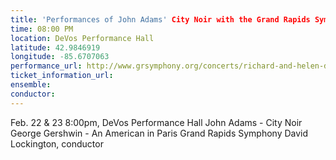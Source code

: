 ```yaml
---
title: 'Performances of John Adams' City Noir with the Grand Rapids Symphony'
time: 08:00 PM
location: DeVos Performance Hall
latitude: 42.9846919
longitude: -85.6707063
performance_url: http://www.grsymphony.org/concerts/richard-and-helen-devos-classical-series/american-paris
ticket_information_url: 
ensemble: 
conductor: 
---
```

Feb. 22 & 23
8:00pm, DeVos Performance Hall
John Adams - City Noir
George Gershwin - An American in Paris
Grand Rapids Symphony
David Lockington, conductor